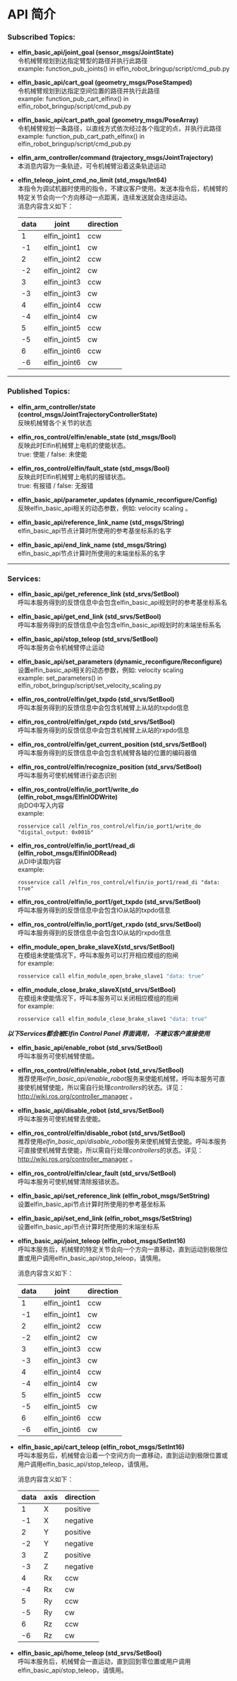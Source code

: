  API 简介
=====
### Subscribed Topics:

* **elfin_basic_api/joint_goal (sensor_msgs/JointState)**  
令机械臂规划到达指定臂型的路径并执行此路径  
example: function_pub_joints() in elfin_robot_bringup/script/cmd_pub.py

* **elfin_basic_api/cart_goal (geometry_msgs/PoseStamped)**  
令机械臂规划到达指定空间位置的路径并执行此路径  
example: function_pub_cart_elfinx() in elfin_robot_bringup/script/cmd_pub.py

* **elfin_basic_api/cart_path_goal (geometry_msgs/PoseArray)**  
令机械臂规划一条路径，以直线方式依次经过各个指定的点，并执行此路径  
example: function_pub_cart_path_elfinx() in elfin_robot_bringup/script/cmd_pub.py

* **elfin_arm_controller/command (trajectory_msgs/JointTrajectory)**  
本消息内容为一条轨迹，可令机械臂沿着这条轨迹运动

* **elfin_teleop_joint_cmd_no_limit (std_msgs/Int64)**  
本指令为调试机器时使用的指令，不建议客户使用。发送本指令后，机械臂的特定关节会向一个方向移动一点距离，连续发送就会连续运动。  
消息内容含义如下：

	| data | joint       | direction |
	| ------- | ------------| -------------- |
	| 1 | elfin_joint1| ccw |
	| -1 | elfin_joint1 | cw |
	| 2 | elfin_joint2 | ccw |
	| -2 | elfin_joint2 | cw |
	| 3 | elfin_joint3| ccw |
	| -3 | elfin_joint3 | cw |
	| 4 | elfin_joint4 | ccw |
	| -4 | elfin_joint4 | cw |
	| 5 | elfin_joint5| ccw |
	| -5 | elfin_joint5 | cw |
	| 6 | elfin_joint6 | ccw |
	| -6 | elfin_joint6 | cw |

------
### Published Topics:

* **elfin_arm_controller/state (control_msgs/JointTrajectoryControllerState)**  
反映机械臂各个关节的状态

* **elfin_ros_control/elfin/enable_state (std_msgs/Bool)**  
反映此时Elfin机械臂上电机的使能状态。  
true: 使能  / false: 未使能

* **elfin_ros_control/elfin/fault_state (std_msgs/Bool)**  
反映此时Elfin机械臂上电机的报错状态。  
true: 有报错  / false: 无报错

* **elfin_basic_api/parameter_updates (dynamic_reconfigure/Config)**  
反映elfin_basic_api相关的动态参数，例如: velocity scaling 。

* **elfin_basic_api/reference_link_name (std_msgs/String)**  
elfin_basic_api节点计算时所使用的参考基坐标系的名字

* **elfin_basic_api/end_link_name (std_msgs/String)**  
elfin_basic_api节点计算时所使用的末端坐标系的名字

------
### Services:

* **elfin_basic_api/get_reference_link (std_srvs/SetBool)**  
呼叫本服务得到的反馈信息中会包含elfin_basic_api规划时的参考基坐标系名

* **elfin_basic_api/get_end_link (std_srvs/SetBool)**  
呼叫本服务得到的反馈信息中会包含elfin_basic_api规划时的末端坐标系名

* **elfin_basic_api/stop_teleop (std_srvs/SetBool)**  
呼叫本服务会令机械臂停止运动

* **elfin_basic_api/set_parameters (dynamic_reconfigure/Reconfigure)**  
设置elfin_basic_api相关的动态参数，例如: velocity scaling  
example: set_parameters() in elfin_robot_bringup/script/set_velocity_scaling.py

* **elfin_ros_control/elfin/get_txpdo (std_srvs/SetBool)**  
呼叫本服务得到的反馈信息中会包含机械臂上从站的txpdo信息

* **elfin_ros_control/elfin/get_rxpdo (std_srvs/SetBool)**  
呼叫本服务得到的反馈信息中会包含机械臂上从站的rxpdo信息

* **elfin_ros_control/elfin/get_current_position (std_srvs/SetBool)**  
呼叫本服务得到的反馈信息中会包含机械臂各轴的位置的编码器值  

* **elfin_ros_control/elfin/recognize_position (std_srvs/SetBool)**  
呼叫本服务可使机械臂进行姿态识别

* **elfin_ros_control/elfin/io_port1/write_do (elfin_robot_msgs/ElfinIODWrite)**  
向DO中写入内容  
example:  
	```
	rosservice call /elfin_ros_control/elfin/io_port1/write_do "digital_output: 0x001b"
	```

* **elfin_ros_control/elfin/io_port1/read_di (elfin_robot_msgs/ElfinIODRead)**  
从DI中读取内容  
example:  
	```
	rosservice call /elfin_ros_control/elfin/io_port1/read_di "data: true"
	```

* **elfin_ros_control/elfin/io_port1/get_txpdo (std_srvs/SetBool)**  
呼叫本服务得到的反馈信息中会包含IO从站的txpdo信息

* **elfin_ros_control/elfin/io_port1/get_rxpdo (std_srvs/SetBool)**  
呼叫本服务得到的反馈信息中会包含IO从站的rxpdo信息

* **elfin_module_open_brake_slaveX(std_srvs/SetBool)**  
在模组未使能情况下，呼叫本服务可以打开相应模组的抱闸  
for example:
	```sh
	rosservice call elfin_module_open_brake_slave1 "data: true"
	```

* **elfin_module_close_brake_slaveX(std_srvs/SetBool)**  
在模组未使能情况下，呼叫本服务可以关闭相应模组的抱闸  
for example:
	```sh
	rosservice call elfin_module_close_brake_slave1 "data: true"
	```

***以下Services都会被Elfin Control Panel 界面调用， 不建议客户直接使用***

* **elfin_basic_api/enable_robot (std_srvs/SetBool)**  
呼叫本服务可使机械臂使能。

* **elfin_ros_control/elfin/enable_robot (std_srvs/SetBool)**  
推荐使用*elfin_basic_api/enable_robot*服务来使能机械臂。呼叫本服务可直接使机械臂使能，所以需自行处理*controllers*的状态。详见： http://wiki.ros.org/controller_manager 。

* **elfin_basic_api/disable_robot (std_srvs/SetBool)**  
呼叫本服务可使机械臂去使能。

* **elfin_ros_control/elfin/disable_robot (std_srvs/SetBool)**  
推荐使用*elfin_basic_api/disable_robot*服务来使机械臂去使能。呼叫本服务可直接使机械臂去使能，所以需自行处理*controllers*的状态。详见： http://wiki.ros.org/controller_manager 。  

* **elfin_ros_control/elfin/clear_fault (std_srvs/SetBool)**  
呼叫本服务可使机械臂清除报错状态。  

* **elfin_basic_api/set_reference_link (elfin_robot_msgs/SetString)**  
设置elfin_basic_api节点计算时所使用的参考基坐标系  

* **elfin_basic_api/set_end_link (elfin_robot_msgs/SetString)**  
设置elfin_basic_api节点计算时所使用的末端坐标系  

* **elfin_basic_api/joint_teleop (elfin_robot_msgs/SetInt16)**  
呼叫本服务后，机械臂的特定关节会向一个方向一直移动，直到运动到极限位置或用户调用elfin_basic_api/stop_teleop，请慎用。

	消息内容含义如下：

	| data | joint       | direction |
	| ------- | ------------| -------------- |
	| 1 | elfin_joint1| ccw |
	| -1 | elfin_joint1 | cw |
	| 2 | elfin_joint2 | ccw |
	| -2 | elfin_joint2 | cw |
	| 3 | elfin_joint3| ccw |
	| -3 | elfin_joint3 | cw |
	| 4 | elfin_joint4 | ccw |
	| -4 | elfin_joint4 | cw |
	| 5 | elfin_joint5| ccw |
	| -5 | elfin_joint5 | cw |
	| 6 | elfin_joint6 | ccw |
	| -6 | elfin_joint6 | cw |

* **elfin_basic_api/cart_teleop (elfin_robot_msgs/SetInt16)**  
呼叫本服务后，机械臂会沿着一个空间方向一直移动，直到运动到极限位置或用户调用elfin_basic_api/stop_teleop，请慎用。

	消息内容含义如下：

	| data | axis       | direction |
	| ------- | ------------| -------------- |
	| 1 | X | positive |
	| -1 | X | negative |
	| 2 | Y | positive |
	| -2 | Y | negative |
	| 3 | Z | positive |
	| -3 | Z | negative |
	| 4 | Rx | ccw |
	| -4 | Rx | cw |
	| 5 | Ry | ccw |
	| -5 | Ry | cw |
	| 6 | Rz | ccw |
	| -6 | Rz | cw |

* **elfin_basic_api/home_teleop (std_srvs/SetBool)**  
呼叫本服务后，机械臂会一直运动，直到回到零位置或用户调用elfin_basic_api/stop_teleop，请慎用。
